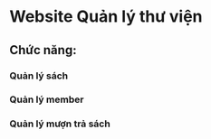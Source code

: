 # Website Quản lý thư viện
## Chức năng:
### Quản lý sách
### Quản lý member
### Quản lý mượn trả sách
